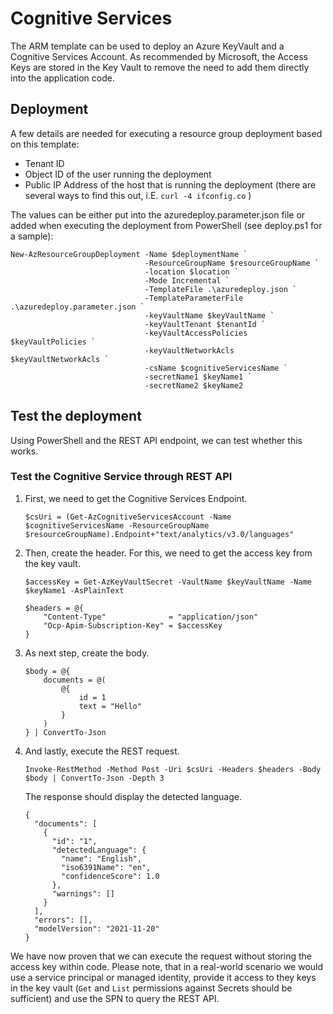# Cognitive Services

The ARM template can be used to deploy an Azure KeyVault and a Cognitive Services Account. As recommended by Microsoft, the Access Keys are stored in the Key Vault to remove the need to add them directly into the application code.

## Deployment

A few details are needed for executing a resource group deployment based on this template:

* Tenant ID
* Object ID of the user running the deployment
* Public IP Address of the host that is running the deployment (there are several ways to find this out, i.E. `curl -4 ifconfig.co` )

The values can be either put into the azuredeploy.parameter.json file or added when executing the deployment from PowerShell (see deploy.ps1 for a sample):

```azurepowershell
New-AzResourceGroupDeployment -Name $deploymentName `
                              -ResourceGroupName $resourceGroupName `
                              -location $location `
                              -Mode Incremental `
                              -TemplateFile .\azuredeploy.json `
                              -TemplateParameterFile .\azuredeploy.parameter.json `
                              -keyVaultName $keyVaultName `
                              -keyVaultTenant $tenantId `
                              -keyVaultAccessPolicies $keyVaultPolicies `
                              -keyVaultNetworkAcls $keyVaultNetworkAcls `
                              -csName $cognitiveServicesName `
                              -secretName1 $keyName1 `
                              -secretName2 $keyName2
```

## Test the deployment

Using PowerShell and the REST API endpoint, we can test whether this works.

### Test the Cognitive Service through REST API

1. First, we need to get the Cognitive Services Endpoint.
    
    ```azurepowershell
    $csUri = (Get-AzCognitiveServicesAccount -Name $cognitiveServicesName -ResourceGroupName $resourceGroupName).Endpoint+"text/analytics/v3.0/languages"
    ```

2. Then, create the header. For this, we need to get the access key from the key vault.

    ```azurepowershell
    $accessKey = Get-AzKeyVaultSecret -VaultName $keyVaultName -Name $keyName1 -AsPlainText

    $headers = @{
        "Content-Type"              = "application/json"
        "Ocp-Apim-Subscription-Key" = $accessKey
    }
    ```

3. As next step, create the body.

    ```azurepowershell
    $body = @{
        documents = @(
            @{
                id = 1
                text = "Hello"
            } 
        )
    } | ConvertTo-Json
    ```

4. And lastly, execute the REST request.

    ```azurepowershell
    Invoke-RestMethod -Method Post -Uri $csUri -Headers $headers -Body $body | ConvertTo-Json -Depth 3
    ```

    The response should display the detected language.

    ```azurepowershell
    {
      "documents": [
        {
          "id": "1",
          "detectedLanguage": {
            "name": "English",
            "iso6391Name": "en",
            "confidenceScore": 1.0
          },
          "warnings": []
        }
      ],
      "errors": [],
      "modelVersion": "2021-11-20"
    }
    ```

We have now proven that we can execute the request without storing the access key within code.
Please note, that in a real-world scenario we would use a service principal or managed identity, provide it access to they keys in the key vault (`Get` and `List` permissions against Secrets should be sufficient) and use the SPN to query the REST API.
